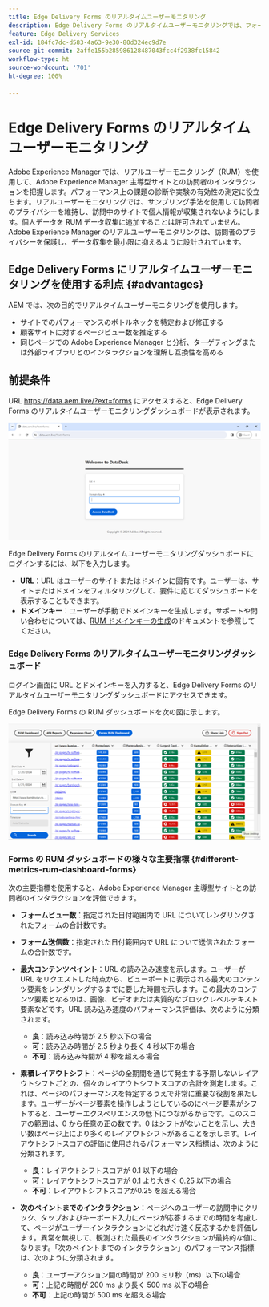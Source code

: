 ```yaml
---
title: Edge Delivery Forms のリアルタイムユーザーモニタリング
description: Edge Delivery Forms のリアルタイムユーザーモニタリングでは、フォームでのユーザーインタラクションの継続的なトラッキングと分析を行います。
feature: Edge Delivery Services
exl-id: 184fc7dc-d583-4a63-9e30-80d324ec9d7e
source-git-commit: 2affe155b285986128487043fcc4f2938fc15842
workflow-type: ht
source-wordcount: '701'
ht-degree: 100%

---
```



# Edge Delivery Forms のリアルタイムユーザーモニタリング

Adobe Experience Manager では、リアルユーザーモニタリング（RUM）を使用して、Adobe Experience Manager 主導型サイトとの訪問者のインタラクションを把握します。パフォーマンス上の課題の診断や実験の有効性の測定に役立ちます。リアルユーザーモニタリングでは、サンプリング手法を使用して訪問者のプライバシーを維持し、訪問中のサイトで個人情報が収集されないようにします。個人データを RUM データ収集に追加することは許可されていません。Adobe Experience Manager のリアルユーザーモニタリングは、訪問者のプライバシーを保護し、データ収集を最小限に抑えるように設計されています。

## Edge Delivery Forms にリアルタイムユーザーモニタリングを使用する利点 {#advantages}

AEM では、次の目的でリアルタイムユーザーモニタリングを使用します。

* サイトでのパフォーマンスのボトルネックを特定および修正する
* 顧客サイトに対するページビュー数を推定する
* 同じページでの Adobe Experience Manager と分析、ターゲティングまたは外部ライブラリとのインタラクションを理解し互換性を高める

## 前提条件

URL https://data.aem.live/?ext=forms にアクセスすると、Edge Delivery Forms のリアルタイムユーザーモニタリングダッシュボードが表示されます。


![Edge Delivery Forms の RUM ログイン画面 ](/help/edge/assets/rum-login-screen.png)

Edge Delivery Forms のリアルタイムユーザーモニタリングダッシュボードにログインするには、以下を入力します。
* **URL**：URL はユーザーのサイトまたはドメインに固有です。ユーザーは、サイトまたはドメインをフィルタリングして、要件に応じてダッシュボードを表示することもできます。
* **ドメインキー**：ユーザーが手動でドメインキーを生成します。サポートや問い合わせについては、[RUM ドメインキーの生成](https://aemcs-workspace.adobe.com/rum/generate-domain-key)のドキュメントを参照してください。

### Edge Delivery Forms のリアルタイムユーザーモニタリングダッシュボード

ログイン画面に URL とドメインキーを入力すると、Edge Delivery Forms のリアルタイムユーザーモニタリングダッシュボードにアクセスできます。

Edge Delivery Forms の RUM ダッシュボードを次の図に示します。

![RUM Forms ダッシュボード](/help/edge/assets/rum-forms-dashboard.png)

### Forms の RUM ダッシュボードの様々な主要指標 {#different-metrics-rum-dashboard-forms}

次の主要指標を使用すると、Adobe Experience Manager 主導型サイトとの訪問者のインタラクションを評価できます。

* **フォームビュー数**：指定された日付範囲内で URL についてレンダリングされたフォームの合計数です。
* **フォーム送信数**：指定された日付範囲内で URL について送信されたフォームの合計数です。
* **最大コンテンツペイント**：URL の読み込み速度を示します。ユーザーが URL をリクエストした時点から、ビューポートに表示される最大のコンテンツ要素をレンダリングするまでに要した時間を示します。この最大のコンテンツ要素となるのは、画像、ビデオまたは実質的なブロックレベルテキスト要素などです。URL 読み込み速度のパフォーマンス評価は、次のように分類されます。
   * **良**：読み込み時間が 2.5 秒以下の場合
   * **可**：読み込み時間が 2.5 秒より長く 4 秒以下の場合
   * **不可**：読み込み時間が 4 秒を超える場合

* **累積レイアウトシフト**：ページの全期間を通じて発生する予期しないレイアウトシフトごとの、個々のレイアウトシフトスコアの合計を測定します。これは、ページのパフォーマンスを特定するうえで非常に重要な役割を果たします。ユーザーがページ要素を操作しようとしているのにページ要素がシフトすると、ユーザーエクスペリエンスの低下につながるからです。このスコアの範囲は、0 から任意の正の数です。0 はシフトがないことを示し、大きい数はページ上により多くのレイアウトシフトがあることを示します。レイアウトシフトスコアの評価に使用されるパフォーマンス指標は、次のように分類されます。

   * **良**：レイアウトシフトスコアが 0.1 以下の場合
   * **可**：レイアウトシフトスコアが 0.1 より大きく 0.25 以下の場合
   * **不可**：レイアウトシフトスコアが0.25 を超える場合

* **次のペイントまでのインタラクション**：ページへのユーザーの訪問中にクリック、タップおよびキーボード入力にページが応答するまでの時間を考慮して、ページがユーザーインタラクションにどれだけ速く反応するかを評価します。異常を無視して、観測された最長のインタラクションが最終的な値になります。「次のペイントまでのインタラクション」のパフォーマンス指標は、次のように分類されます。
   * **良**：ユーザーアクション間の時間が 200 ミリ秒（ms）以下の場合
   * **可**：上記の時間が 200 ms より長く 500 ms 以下の場合
   * **不可**：上記の時間が 500 ms を超える場合
